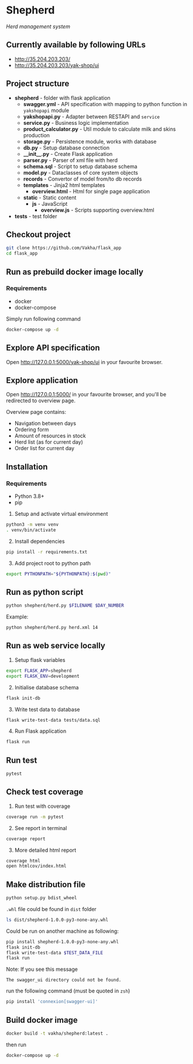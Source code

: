 # Shepherd
_Herd management system_

## Currently available by following URLs
- http://35.204.203.203/
- http://35.204.203.203/yak-shop/ui

## Project structure
- **shepherd** - folder with flask application
  - **swagger.yml** - API specification with mapping to python function in `yakshopapi` module 
  - **yakshopapi.py** - Adapter between RESTAPI and `service`
  - **service.py** - Business logic implementation
  - **product_calculator.py** - Util module to calculate milk and skins production
  - **storage.py** - Persistence module, works with database
  - **db.py** - Setup database connection
  - **\_\_init\_\_.py** - Create Flask application
  - **parser.py** - Parser of xml file with herd
  - **schema.sql** - Script to setup database schema
  - **model.py** - Dataclasses of core system objects
  - **records** - Convertor of model from/to db records
  - **templates** - Jinja2 html templates
    - **overview.html** - Html for single page application
  - **static** - Static content
    - **js** - JavaScript
      - **overview.js** - Scripts supporting overview.html
- **tests** - test folder

## Checkout project
```bash
git clone https://github.com/Vakha/flask_app
cd flask_app
```

## Run as prebuild docker image locally
### Requirements
- docker 
- docker-compose

Simply run following command 
```bash
docker-compose up -d
```

## Explore API specification
Open http://127.0.0.1:5000/yak-shop/ui in your favourite browser.

## Explore application
Open http://127.0.0.1:5000/ in your favourite browser, and you'll be redirected to overview page.

Overview page contains:
- Navigation between days
- Ordering form
- Amount of resources in stock
- Herd list (as for current day)
- Order list for current day

## Installation
### Requirements
 - Python 3.8+
 - pip

1. Setup and activate virtual environment
```bash
python3 -m venv venv
. venv/bin/activate
```
2. Install dependencies
```bash
pip install -r requirements.txt
```
3. Add project root to python path
```bash
export PYTHONPATH="${PYTHONPATH}:$(pwd)"
```

## Run as python script
```bash
python shepherd/herd.py $FILENAME $DAY_NUMBER
```
Example:
```bash
python shepherd/herd.py herd.xml 14
```

## Run as web service locally
1. Setup flask variables
```bash
export FLASK_APP=shepherd
export FLASK_ENV=development
```
2. Initialise database schema
```bash
flask init-db
```
3. Write test data to database
```bash
flask write-test-data tests/data.sql
```
4. Run Flask application
```bash
flask run
```

## Run test
```bash
pytest
```

## Check test coverage
1. Run test with coverage
```bash
coverage run -m pytest
```
2. See report in terminal
```bash
coverage report
```
3. More detailed html report
```bash
coverage html
open htmlcov/index.html
```

## Make distribution file
```bash
python setup.py bdist_wheel
```
`.whl` file could be found in `dist` folder
```bash
ls dist/shepherd-1.0.0-py3-none-any.whl
```
Could be run on another machine as following:
```bash
pip install shepherd-1.0.0-py3-none-any.whl
flask init-db
flask write-test-data $TEST_DATA_FILE
flask run 
```
Note:
If you see this message
```
The swagger_ui directory could not be found.
```
run the following command (must be quoted in `zsh`)
```bash
pip install 'connexion[swagger-ui]'
```

## Build docker image
```bash
docker build -t vakha/shepherd:latest .
```
then run
```bash
docker-compose up -d
```
